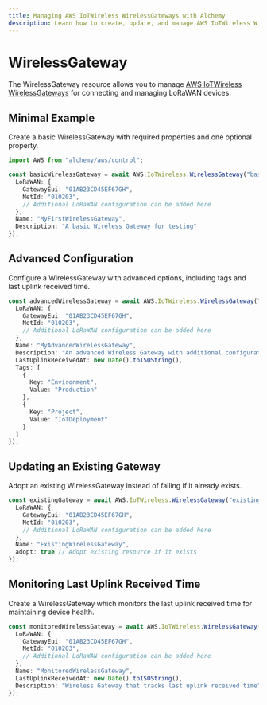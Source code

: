 ```yaml
---
title: Managing AWS IoTWireless WirelessGateways with Alchemy
description: Learn how to create, update, and manage AWS IoTWireless WirelessGateways using Alchemy Cloud Control.
---
```


# WirelessGateway

The WirelessGateway resource allows you to manage [AWS IoTWireless WirelessGateways](https://docs.aws.amazon.com/iotwireless/latest/userguide/) for connecting and managing LoRaWAN devices. 

## Minimal Example

Create a basic WirelessGateway with required properties and one optional property.

```ts
import AWS from "alchemy/aws/control";

const basicWirelessGateway = await AWS.IoTWireless.WirelessGateway("basicGateway", {
  LoRaWAN: {
    GatewayEui: "01AB23CD45EF67GH",
    NetId: "010203",
    // Additional LoRaWAN configuration can be added here
  },
  Name: "MyFirstWirelessGateway",
  Description: "A basic Wireless Gateway for testing"
});
```

## Advanced Configuration

Configure a WirelessGateway with advanced options, including tags and last uplink received time.

```ts
const advancedWirelessGateway = await AWS.IoTWireless.WirelessGateway("advancedGateway", {
  LoRaWAN: {
    GatewayEui: "01AB23CD45EF67GH",
    NetId: "010203",
    // Additional LoRaWAN configuration can be added here
  },
  Name: "MyAdvancedWirelessGateway",
  Description: "An advanced Wireless Gateway with additional configurations",
  LastUplinkReceivedAt: new Date().toISOString(),
  Tags: [
    {
      Key: "Environment",
      Value: "Production"
    },
    {
      Key: "Project",
      Value: "IoTDeployment"
    }
  ]
});
```

## Updating an Existing Gateway

Adopt an existing WirelessGateway instead of failing if it already exists.

```ts
const existingGateway = await AWS.IoTWireless.WirelessGateway("existingGateway", {
  LoRaWAN: {
    GatewayEui: "01AB23CD45EF67GH",
    NetId: "010203",
    // Additional LoRaWAN configuration can be added here
  },
  Name: "ExistingWirelessGateway",
  adopt: true // Adopt existing resource if it exists
});
```

## Monitoring Last Uplink Received Time

Create a WirelessGateway which monitors the last uplink received time for maintaining device health.

```ts
const monitoredWirelessGateway = await AWS.IoTWireless.WirelessGateway("monitoredGateway", {
  LoRaWAN: {
    GatewayEui: "01AB23CD45EF67GH",
    NetId: "010203",
    // Additional LoRaWAN configuration can be added here
  },
  Name: "MonitoredWirelessGateway",
  LastUplinkReceivedAt: new Date().toISOString(),
  Description: "Wireless Gateway that tracks last uplink received time"
});
```